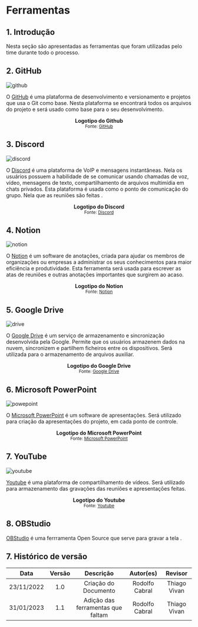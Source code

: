 # Ferramentas

## 1. Introdução
Nesta seção são apresentadas as ferramentas que foram utilizadas pelo time durante todo o processo. 

## 2. GitHub

![github](https://duckduckgo.com/i/27ff1233.png)

O [GitHub](https://github.com/) é uma plataforma de desenvolvimento e versionamento e projetos que usa o Git como base. Nesta plataforma se encontrará todos os arquivos do projeto e será usado como base para o seu desenvolvimento.

<figcaption align='center'>
    <b>Logotipo do Github</b>
    <br><small>Fonte: <a href='https://github.com/' >GitHub</a></small><br>
</figcaption>

## 3. Discord

![discord](https://duckduckgo.com/i/e44d5f07.png)

O [Discord](https://discord.com/) é uma plataforma de VoIP e mensagens instantâneas. Nela os usuários possuem a habilidade de se comunicar usando chamadas de voz, vídeo, mensagens de texto, compartilhamento de arquivos multimídia em chats privados. Esta plataforma é usada como o ponto de comunicação do grupo. Nela que as reuniões são feitas .
<figcaption align='center'>
    <b>Logotipo do Discord</b>
    <br><small>Fonte: <a href='https://discord.com/' >Discord</a></small><br>
</figcaption>


## 4. Notion

![notion](https://duckduckgo.com/i/f6441cab.png)

O [Notion](https://www.notion.so/) é um software de anotações, criada para ajudar os membros de organizações ou empresas a administrar os seus conhecimentos para maior eficiência e produtividade. Esta ferramenta será usada para escrever as atas de reuniões e outras anotações importantes que surgirem ao acaso.

<figcaption align='center'>
    <b>Logotipo do Notion</b>
    <br><small>Fonte: <a href='https://www.notion.so/' >Notion</a></small><br>
</figcaption>


## 5. Google Drive

![drive](https://duckduckgo.com/i/509a9ea5.png)

O [Google Drive](https://www.google.com/drive/) é um serviço de armazenamento e sincronização desenvolvida pela Google. Permite que os usuários armazenem dados na nuvem, sincronizem e partilhem ficheiros entre os dispositivos. Será utilizada para o armazenamento de arquivos auxiliar.

<figcaption align='center'>
    <b>Logotipo do Google Drive</b>
    <br><small>Fonte: <a href='https://www.google.com/drive/' >Google Drive</a></small><br>
</figcaption>

## 6. Microsoft PowerPoint

![powepoint](https://duckduckgo.com/i/e86c128a.png)

O [Microsoft PowerPoint](https://www.microsoft.com/en-us/microsoft-365/powerpoint) é um software de apresentações. Será utilizado para criação da apresentações do projeto, em cada ponto de controle.

<figcaption align='center'>
    <b>Logotipo do Microsoft PowerPoint</b>
    <br><small>Fonte: <a href='https://www.microsoft.com/en-us/microsoft-365/powerpoint' >Microsoft PowerPoint</a></small><br>
</figcaption>

## 7. YouTube

![youtube](https://duckduckgo.com/i/d6e2c0bd.png)

[Youtube](https://www.youtube.com) é uma plataforma de compartilhamento de vídeos. Será utilizado para armazenamento das gravações das reuniões e apresentações feitas.
<figcaption align='center'>
    <b>Logotipo do Youtube</b>
    <br><small>Fonte: <a href='https://www.youtube.com' >Youtube</a></small><br>
</figcaption>

## 8. OBStudio

[OBStudio](https://obsproject.com/pt-br/download/) é uma ferrramenta Open Source que serve para gravar a tela .

## 7. Histórico de versão
|    Data    | Versão | Descrição    | Autor(es)    | Revisor            |
| :--------: | :----: | :----------: | :----------: | :----------------: |
| 23/11/2022 |  1.0   | Criação do Documento  | Rodolfo Cabral | Thiago Vivan |
| 31/01/2023 |  1.1   | Adição das ferramentas que faltam  | Rodolfo Cabral | Thiago Vivan |
